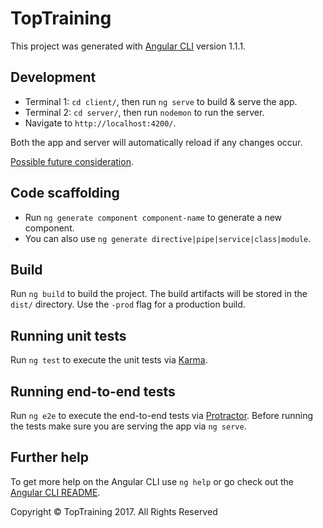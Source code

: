 # TopTraining

This project was generated with [Angular CLI](https://github.com/angular/angular-cli) version 1.1.1.

## Development

- Terminal 1: `cd client/`, then run `ng serve` to build & serve the app.
- Terminal 2: `cd server/`, then run `nodemon` to run the server.
- Navigate to `http://localhost:4200/`.

Both the app and server will automatically reload if any changes occur.

[Possible future consideration]( https://stackoverflow.com/questions/42895585/hooking-up-express-js-with-angular-cli-in-dev-environment).

## Code scaffolding

- Run `ng generate component component-name` to generate a new component.
- You can also use `ng generate directive|pipe|service|class|module`.

## Build

Run `ng build` to build the project. The build artifacts will be stored in the `dist/` directory. Use the `-prod` flag for a production build.

## Running unit tests

Run `ng test` to execute the unit tests via [Karma](https://karma-runner.github.io).

## Running end-to-end tests

Run `ng e2e` to execute the end-to-end tests via [Protractor](http://www.protractortest.org/).
Before running the tests make sure you are serving the app via `ng serve`.

## Further help

To get more help on the Angular CLI use `ng help` or go check out the [Angular CLI README](https://github.com/angular/angular-cli/blob/master/README.md).

Copyright © TopTraining 2017. All Rights Reserved

